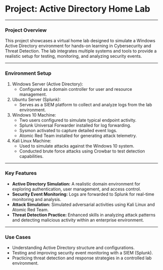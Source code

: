 # Project: Active Directory Home Lab
---
### Project Overview
This project showcases a virtual home lab designed to simulate a Windows Active Directory environment for hands-on learning in Cybersecurity and Threat Detection. The lab integrates multiple systems and tools to provide a realistic setup for testing, monitoring, and analyzing security events.

---
### Environment Setup
1. Windows Server (Active Directory):
    - Configured as a domain controller for user and resource management.
2. Ubuntu Server (Splunk):
    - Serves as a SIEM platform to collect and analyze logs from the lab environment.
3. Windows 10 Machine:
    - Two users configured to simulate typical endpoint activity.
    - Splunk Universal Forwarder installed for log forwarding.
    - Sysmon activated to capture detailed event logs.
    - Atomic Red Team installed for generating attack telemetry.
4. Kali Linux Machine:
    - Used to simulate attacks against the Windows 10 system.
    - Conducted brute force attacks using Crowbar to test detection capabilities.

---
### Key Features
- **Active Directory Simulation:** A realistic domain environment for exploring authentication, user management, and access control.
- **Security Event Monitoring:** Logs are forwarded to Splunk for real-time monitoring and analysis.
- **Attack Simulation:** Simulated adversarial activities using Kali Linux and Atomic Red Team.
- **Threat Detection Practice:** Enhanced skills in analyzing attack patterns and detecting malicious activity within an enterprise environment.

---
### Use Cases
- Understanding Active Directory structure and configurations.
- Testing and improving security event monitoring with a SIEM (Splunk).
- Practicing threat detection and response strategies in a controlled lab environment.
